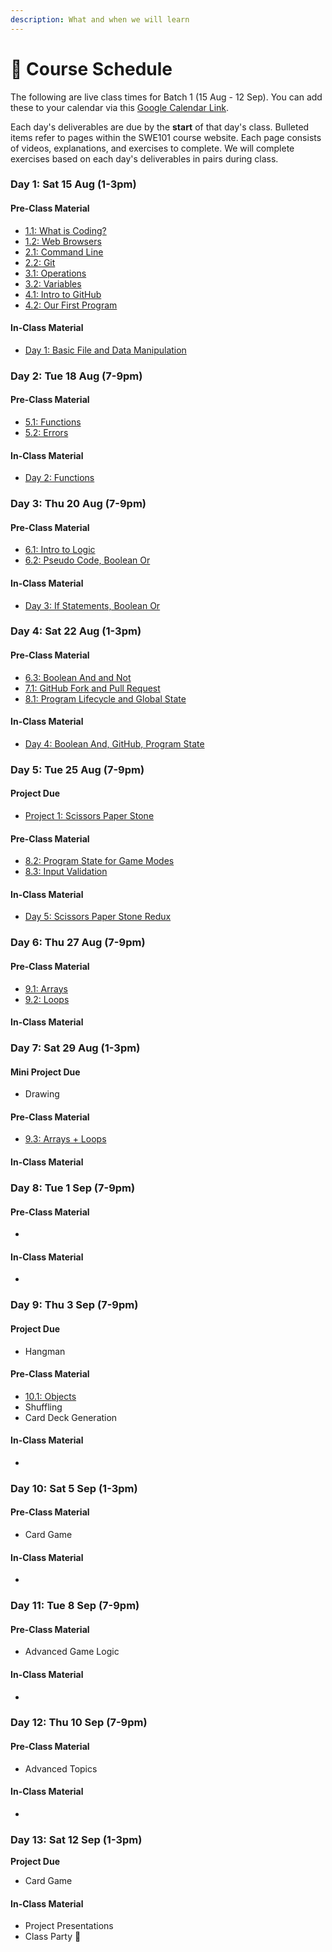 ```yaml
---
description: What and when we will learn
---
```


# 📆 Course Schedule

The following are live class times for Batch 1 \(15 Aug - 12 Sep\). You can add these to your calendar via this [Google Calendar Link](https://calendar.google.com/calendar/ical/c_gk08cvi7junnsufojhgb9cse0g%40group.calendar.google.com/private-0ad96a6295ce32db230e9bf3a742c33b/basic.ics).

Each day's deliverables are due by the **start** of that day's class. Bulleted items refer to pages within the SWE101 course website. Each page consists of videos, explanations, and exercises to complete. We will complete exercises based on each day's deliverables in pairs during class.

### Day 1: Sat 15 Aug \(1-3pm\)

#### Pre-Class Material

* [1.1: What is Coding?](../1-introduction/1-1-what-is-coding.md)
* [1.2: Web Browsers](../1-introduction/1-2-web-browsers.md)
* [2.1: Command Line](../2-organising-and-managing-code-files/2-1-command-line.md)
* [2.2: Git](../2-organising-and-managing-code-files/2-2-git.md)
* [3.1: Operations](../3-basic-data-manipulation/3-1-operations.md)
* [3.2: Variables](../3-basic-data-manipulation/3-2-variables.md)
* [4.1: Intro to GitHub](../4-getting-started-with-code/4-1-intro-to-github.md)
* [4.2: Our First Program](../4-getting-started-with-code/4-2-our-first-program.md)

#### In-Class Material

* [Day 1: Basic File and Data Manipulation](../class-exercises/day-1-basic-file-and-data-manipulation.md)

### Day 2: Tue 18 Aug \(7-9pm\)

#### Pre-Class Material

* [5.1: Functions](../5-structuring-and-debugging-code/5-1-functions.md)
* [5.2: Errors](../5-structuring-and-debugging-code/5-2-errors.md)

#### In-Class Material

* [Day 2: Functions](../class-exercises/day-2-functions.md)

### **Day 3: Thu 20 Aug \(7-9pm\)**

#### Pre-Class Material

* [6.1: Intro to Logic](../6-conditional-logic/6-1-intro-to-logic.md)
* [6.2: Pseudo Code, Boolean Or](../6-conditional-logic/6-2-pseudo-code-boolean-or.md)

#### In-Class Material

* [Day 3: If Statements, Boolean Or](../class-exercises/day-3-if-statements-boolean-or.md)

### Day 4: Sat 22 Aug \(1-3pm\)

#### Pre-Class Material

* [6.3: Boolean And and Not](../6-conditional-logic/6-3-boolean-and-and-not.md)
* [7.1: GitHub Fork and Pull Request](../7-github/7-1-github-fork-and-pull-request.md)
* [8.1: Program Lifecycle and Global State](../8-managing-state-and-input-validation/8-1-program-lifecycle-and-state.md)

#### In-Class Material

* [Day 4: Boolean And, GitHub, Program State](../class-exercises/day-4-boolean-and-program-state.md)

### Day 5: Tue 25 Aug \(7-9pm\)

#### Project Due

* [Project 1: Scissors Paper Stone](../projects/project-1-scissors-paper-stone.md)

#### Pre-Class Material

* [8.2: Program State for Game Modes](../8-managing-state-and-input-validation/8-2-program-state-for-game-modes.md)
* [8.3: Input Validation](../8-managing-state-and-input-validation/8-3-input-validation.md)

#### In-Class Material

* [Day 5: Scissors Paper Stone Redux](../class-exercises/day-5-scissors-paper-stone-redux.md)

### Day 6: Thu 27 Aug \(7-9pm\)

#### Pre-Class Material

* [9.1: Arrays](../9-arrays-and-iteration/9-1-arrays.md)
* [9.2: Loops](../9-arrays-and-iteration/9-2-loops.md)

#### In-Class Material

### **Day 7: Sat 29 Aug \(1-3pm\)**

#### Mini Project Due

* Drawing

#### Pre-Class Material

* [9.3: Arrays + Loops](../9-arrays-and-iteration/9.3-arrays-and-loops.md)

#### In-Class Material

### Day 8: Tue 1 Sep \(7-9pm\)

#### Pre-Class Material

* 
#### In-Class Material

* 
### Day 9: Thu 3 Sep \(7-9pm\)

#### Project Due

* Hangman

#### Pre-Class Material

* [10.1: Objects](../10-javascript-objects/10-1-objects.md)
* Shuffling
* Card Deck Generation

#### In-Class Material

* 
### Day 10: Sat 5 Sep \(1-3pm\)

#### Pre-Class Material

* Card Game

#### In-Class Material

* 
### Day 11: Tue 8 Sep \(7-9pm\)

#### Pre-Class Material

* Advanced Game Logic

#### In-Class Material

* 
### Day 12: Thu 10 Sep \(7-9pm\)

#### Pre-Class Material

* Advanced Topics

#### In-Class Material

* 
### Day 13: Sat 12 Sep \(1-3pm\)

**Project Due**

* Card Game

#### In-Class Material

* Project Presentations
* Class Party 🥳


